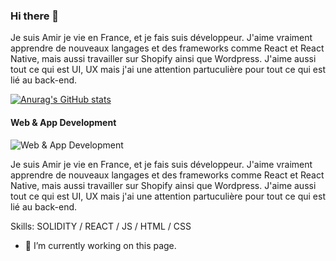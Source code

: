 ### Hi there 👋

Je suis Amir je vie en France, et je fais suis développeur. J'aime vraiment apprendre de nouveaux langages et des frameworks comme React et React Native, mais aussi travailler sur Shopify ainsi que Wordpress. J'aime aussi tout ce qui est UI, UX mais j'ai une attention partuculière pour tout ce qui est lié au back-end.

[![Anurag's GitHub stats](https://github-readme-stats.vercel.app/api?username=Zayox)](https://github.com/anuraghazra/github-readme-stats)


#### Web & App Development
![Web & App Development](https://scontent-mrs2-1.xx.fbcdn.net/v/t39.30808-6/256703069_2190707451098428_1351608108606191366_n.jpg?_nc_cat=105&_nc_rgb565=1&ccb=1-5&_nc_sid=730e14&_nc_ohc=KjiILTnjUBUAX9DHxGW&tn=x9wocp1W-hOd-t7j&_nc_ht=scontent-mrs2-1.xx&oh=82fbcda628087918d3c0e7ab28125395&oe=61947705)

Je suis Amir je vie en France, et je fais suis développeur. J'aime vraiment apprendre de nouveaux langages et des frameworks comme React et React Native, mais aussi travailler sur Shopify ainsi que Wordpress. J'aime aussi tout ce qui est UI, UX mais j'ai une attention partuculière pour tout ce qui est lié au back-end.

Skills: SOLIDITY / REACT / JS / HTML / CSS

- 🔭 I’m currently working on this page. 





